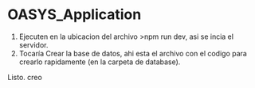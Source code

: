 # OASYS_Application

1. Ejecuten en la ubicacion del archivo >npm run dev, asi se incia el servidor.
2. Tocaría Crear la base de datos, ahi esta el archivo con el codigo para crearlo rapidamente (en la carpeta de database).

Listo. creo
